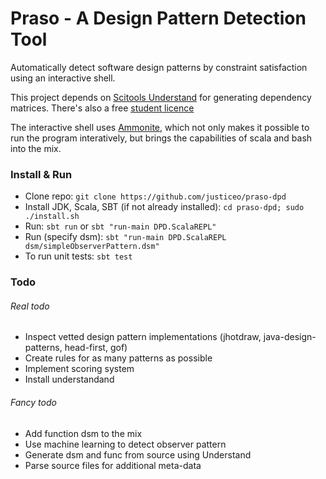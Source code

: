 # Praso - A Design Pattern Detection Tool

Automatically detect software design patterns by constraint satisfaction using an interactive shell.

This project depends on [Scitools Understand](https://scitools.com/features) for generating dependency matrices.
There's also a free [student licence](https://scitools.com/student/)

The interactive shell uses [Ammonite](https://lihaoyi.com/ammonite), which not only makes it possible to run the program interatively, but brings the capabilities of scala and bash into the mix.

### Install & Run
- Clone repo: `git clone https://github.com/justiceo/praso-dpd`
- Install JDK, Scala, SBT (if not already installed): `cd praso-dpd; sudo ./install.sh`
- Run: `sbt run` or `sbt "run-main DPD.ScalaREPL"`
- Run (specify dsm): `sbt "run-main DPD.ScalaREPL dsm/simpleObserverPattern.dsm"`
- To run unit tests: `sbt test`

### Todo
###### Real todo
- Inspect vetted design pattern implementations (jhotdraw, java-design-patterns, head-first, gof)
- Create rules for as many patterns as possible
- Implement scoring system
- Install understandand

###### Fancy todo
- Add function dsm to the mix
- Use machine learning to detect observer pattern
- Generate dsm and func from source using Understand
- Parse source files for additional meta-data
